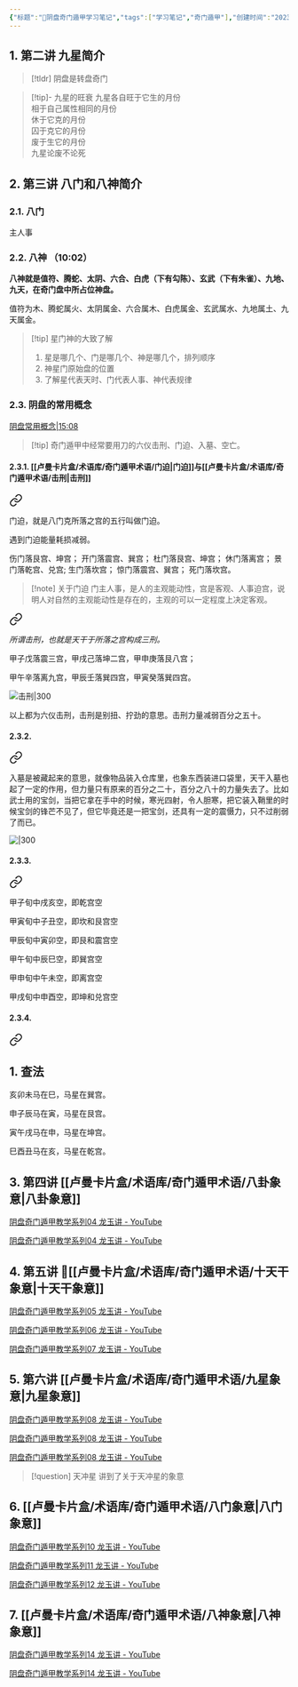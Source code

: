 ```yaml
---
{"标题":"📘阴盘奇门遁甲学习笔记","tags":["学习笔记","奇门遁甲"],"创建时间":"2023-09-27 11:46","修改时间":"2023-09-27 21:15","dg-publish":true,"permalink":"/奇门遁甲/📘阴盘奇门遁甲学习笔记/","dgPassFrontmatter":true}
---
```



## 1. 第二讲  九星简介 

>[!tldr] 阴盘是转盘奇门 
>

>[!tip]- 九星的旺衰 
>九星各自旺于它生的月份\
>相于自己属性相同的月份\
>休于它克的月份\
>囚于克它的月份\
>废于生它的月份\
>九星论废不论死

## 2. 第三讲 八门和八神简介 

### 2.1. 八门 

主人事

### 2.2. 八神 （10:02）

**八神就是值符、腾蛇、太阴、六合、白虎（下有勾陈）、玄武（下有朱雀）、九地、九天，在奇门盘中所占位神盘。**

值符为木、腾蛇属火、太阴属金、六合属木、白虎属金、玄武属水、九地属土、九天属金。

>[!tip] 星门神的大致了解 
>1. 星是哪几个、门是哪几个、神是哪几个，排列顺序
>2. 神星门原始盘的位置 
>3. 了解星代表天时、门代表人事、神代表规律
>

### 2.3. 阴盘的常用概念 
[阴盘常用概念|15:08](https://www.youtube.com/watch?v=CAldI8u4ueY&t=609s#t=908.242134087738) 

>[!tip] 奇门遁甲中经常要用刀的六仪击刑、门迫、入墓、空亡。
>

#### 2.3.1. [[卢曼卡片盒/术语库/奇门遁甲术语/门迫\|门迫]]与[[卢曼卡片盒/术语库/奇门遁甲术语/击刑\|击刑]]


<div class="transclusion internal-embed is-loaded"><a class="markdown-embed-link" href="/////" aria-label="Open link"><svg xmlns="http://www.w3.org/2000/svg" width="24" height="24" viewBox="0 0 24 24" fill="none" stroke="currentColor" stroke-width="2" stroke-linecap="round" stroke-linejoin="round" class="svg-icon lucide-link"><path d="M10 13a5 5 0 0 0 7.54.54l3-3a5 5 0 0 0-7.07-7.07l-1.72 1.71"></path><path d="M14 11a5 5 0 0 0-7.54-.54l-3 3a5 5 0 0 0 7.07 7.07l1.71-1.71"></path></svg></a><div class="markdown-embed">





门迫，就是八门克所落之宫的五行叫做门迫。

遇到门迫能量耗损减弱。

伤门落艮宫、坤宫；
开门落震宫、巽宫；
杜门落艮宫、坤宫；
休门落离宫；
景门落乾宫、兑宫;
生门落坎宫；
惊门落震宫、巽宫；
死门落坎宫。

</div></div>


>[!note] 关于门迫
>门主人事，是人的主观能动性，宫是客观、人事迫宫，说明人对自然的主观能动性是存在的，主观的可以一定程度上决定客观。


<div class="transclusion internal-embed is-loaded"><a class="markdown-embed-link" href="/////" aria-label="Open link"><svg xmlns="http://www.w3.org/2000/svg" width="24" height="24" viewBox="0 0 24 24" fill="none" stroke="currentColor" stroke-width="2" stroke-linecap="round" stroke-linejoin="round" class="svg-icon lucide-link"><path d="M10 13a5 5 0 0 0 7.54.54l3-3a5 5 0 0 0-7.07-7.07l-1.72 1.71"></path><path d="M14 11a5 5 0 0 0-7.54-.54l-3 3a5 5 0 0 0 7.07 7.07l1.71-1.71"></path></svg></a><div class="markdown-embed">





*所谓击刑，也就是天干于所落之宫构成三刑。*

甲子戊落震三宫，甲戌己落坤二宫，甲申庚落艮八宫；

甲午辛落离九宫，甲辰壬落巽四宫，甲寅癸落巽四宫。

![击刑|300](https://www.sunjunyang.link/file/d411eea65ca73604b0489.png)

以上都为六仪击刑，击刑是别扭、拧劲的意思。击刑力量减弱百分之五十。

</div></div>


#### 2.3.2. 
<div class="transclusion internal-embed is-loaded"><a class="markdown-embed-link" href="/////" aria-label="Open link"><svg xmlns="http://www.w3.org/2000/svg" width="24" height="24" viewBox="0 0 24 24" fill="none" stroke="currentColor" stroke-width="2" stroke-linecap="round" stroke-linejoin="round" class="svg-icon lucide-link"><path d="M10 13a5 5 0 0 0 7.54.54l3-3a5 5 0 0 0-7.07-7.07l-1.72 1.71"></path><path d="M14 11a5 5 0 0 0-7.54-.54l-3 3a5 5 0 0 0 7.07 7.07l1.71-1.71"></path></svg></a><div class="markdown-embed">






入墓是被藏起来的意思，就像物品装入仓库里，也象东西装进口袋里，天干入墓也起了一定的作用，但力量只有原来的百分之二十，百分之八十的力量失去了。比如武士用的宝剑，当把它拿在手中的时候，寒光四射，令人胆寒，把它装入鞘里的时候宝剑的锋芒不见了，但它毕竟还是一把宝剑，还具有一定的震慑力，只不过削弱了而已。 

![|300](https://www.sunjunyang.link/file/d1d486e910f0fe91249ad.png)

</div></div>

#### 2.3.3. 
<div class="transclusion internal-embed is-loaded"><a class="markdown-embed-link" href="/////" aria-label="Open link"><svg xmlns="http://www.w3.org/2000/svg" width="24" height="24" viewBox="0 0 24 24" fill="none" stroke="currentColor" stroke-width="2" stroke-linecap="round" stroke-linejoin="round" class="svg-icon lucide-link"><path d="M10 13a5 5 0 0 0 7.54.54l3-3a5 5 0 0 0-7.07-7.07l-1.72 1.71"></path><path d="M14 11a5 5 0 0 0-7.54-.54l-3 3a5 5 0 0 0 7.07 7.07l1.71-1.71"></path></svg></a><div class="markdown-embed">




甲子旬中戌亥空，即乾宫空 

甲寅旬中子丑空，即坎和艮宫空 

甲辰旬中寅卯空，即艮和震宫空 

甲午旬中辰巳空，即巽宫空 

甲申旬中午未空，即离宫空 

甲戌旬中申酉空，即坤和兑宫空 



</div></div>

#### 2.3.4. 
<div class="transclusion internal-embed is-loaded"><a class="markdown-embed-link" href="/////" aria-label="Open link"><svg xmlns="http://www.w3.org/2000/svg" width="24" height="24" viewBox="0 0 24 24" fill="none" stroke="currentColor" stroke-width="2" stroke-linecap="round" stroke-linejoin="round" class="svg-icon lucide-link"><path d="M10 13a5 5 0 0 0 7.54.54l3-3a5 5 0 0 0-7.07-7.07l-1.72 1.71"></path><path d="M14 11a5 5 0 0 0-7.54-.54l-3 3a5 5 0 0 0 7.07 7.07l1.71-1.71"></path></svg></a><div class="markdown-embed">




## 1. 查法 

亥卯未马在巳，马星在巽宫。

申子辰马在寅，马星在艮宫。

寅午戌马在申，马星在坤宫。

巳酉丑马在亥，马星在乾宫。


</div></div>

## 3. 第四讲 [[卢曼卡片盒/术语库/奇门遁甲术语/八卦象意\|八卦象意]] 

[阴盘奇门遁甲教学系列04 龙玉讲 - YouTube](https://youtu.be/oWkr-r19tn4?t=426)

[阴盘奇门遁甲教学系列04 龙玉讲 - YouTube](https://youtu.be/oWkr-r19tn4?t=1436)

## 4. 第五讲 🔶[[卢曼卡片盒/术语库/奇门遁甲术语/十天干象意\|十天干象意]] 

[阴盘奇门遁甲教学系列05 龙玉讲 - YouTube](https://youtu.be/3MDkYcitldA?t=561)

[阴盘奇门遁甲教学系列06 龙玉讲 - YouTube](https://youtu.be/NuQH3mmxrVU?t=3)

[阴盘奇门遁甲教学系列07 龙玉讲 - YouTube](https://youtu.be/G8wZw93-UAY?t=2)

## 5. 第六讲  [[卢曼卡片盒/术语库/奇门遁甲术语/九星象意\|九星象意]]

[阴盘奇门遁甲教学系列08 龙玉讲 - YouTube](https://youtu.be/4mEOqvHLc9Y?t=303)

[阴盘奇门遁甲教学系列08 龙玉讲 - YouTube](https://youtu.be/4mEOqvHLc9Y?t=298)

[阴盘奇门遁甲教学系列08 龙玉讲 - YouTube](https://youtu.be/4mEOqvHLc9Y?t=2295)

> [!question]  天冲星
> 讲到了关于天冲星的象意

## 6. [[卢曼卡片盒/术语库/奇门遁甲术语/八门象意\|八门象意]] 

[阴盘奇门遁甲教学系列10 龙玉讲 - YouTube](https://youtu.be/KscDl5lcXVM?t=668)

[阴盘奇门遁甲教学系列11 龙玉讲 - YouTube](https://youtu.be/Hejbm5VvAck)

[阴盘奇门遁甲教学系列12 龙玉讲 - YouTube](https://youtu.be/fgWCAd3VT2s?t=1009)

## 7. [[卢曼卡片盒/术语库/奇门遁甲术语/八神象意\|八神象意]] 

[阴盘奇门遁甲教学系列14 龙玉讲 - YouTube](https://youtu.be/lMYQUkJ_IZ8?t=230)

[阴盘奇门遁甲教学系列14 龙玉讲 - YouTube](https://youtu.be/lMYQUkJ_IZ8)






